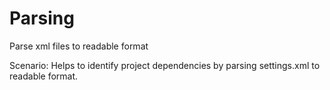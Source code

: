# Parsing
Parse xml files to readable format

Scenario:
Helps to identify project dependencies by parsing settings.xml to readable format.
